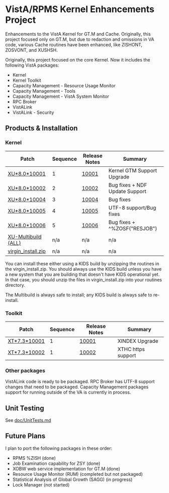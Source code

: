 VistA/RPMS Kernel Enhancements Project
======================================
Enhancements to the VistA Kernel for GT.M and Cache. Originally, this project
focused only on GT.M, but due to redaction and omissions in VA code, various
Cache routines have been enhanced, like ZISHONT, ZOSVONT, and XUSHSH.

Originally, this project focused on the core Kernel. Now it includes the
following VistA packages:

 * Kernel
 * Kernel Toolkit
 * Capacity Management - Resource Usage Monitor
 * Capacity Management - Tools
 * Capacity Management - VistA System Monitor
 * RPC Broker
 * VistALink
 * VistALink - Security

Products & Installation
-----------------------
### Kernel

 | Patch              | Sequence             | Release Notes | Summary |
 | ------------------ | -------------------- | ------------- | ------- |
 | [XU\*8.0\*10001](https://github.com/shabiel/Kernel-GTM/releases/download/XU-8.0-10001/XU_8-0_10001.KID) | 1 | [10001](doc/rel/XU-8.0-10001.rel.md) | Kernel GTM Support Upgrade |
 | [XU\*8.0\*10002](https://github.com/shabiel/Kernel-GTM/releases/download/XU-8.0-10002/XU_8-0_10001--XU_8-0_10002.KID) | 2 | [10002](doc/rel/XU-8.0-10002.rel.md) | Bug fixes + NDF Update Support |
 | [XU\*8.0\*10004](https://github.com/shabiel/Kernel-GTM/releases/download/XU-8.0-10004/XU-8.0-10004T2.KID) | 3 | [10004](doc/rel/XU-8.0-10004.rel.md) | Bug fixes |
 | [XU\*8.0\*10005](https://github.com/shabiel/Kernel-GTM/releases/download/XU-8.0-10005/XU_8-0_10005.KID) | 4 | [10005](doc/rel/XU-8.0-10005.rel.md) | UTF-8 support/Bug fixes |
 | [XU\*8.0\*10006](https://github.com/shabiel/Kernel-GTM/releases/download/XU-8.0-10006/XU_8-0_10006.KID) | 5 | [10006](doc/rel/XU-8.0-10006.rel.md) | Bug fixes + ^%ZOSF("RESJOB") |
 | [XU-Multibuild (ALL)](https://github.com/shabiel/Kernel-GTM/releases/download/XU-8.0-10006/XU-8-10001-10002-10004-10005-10006.KID) | n/a | n/a | n/a |
 | [virgin\_install.zip](https://github.com/shabiel/Kernel-GTM/releases/download/XU-8.0-10006/virgin_install.zip) | n/a | n/a | n/a |

You can install these either using a KIDS build by unzipping the routines in
the virgin\_install.zip. You should always use the KIDS build unless you have
a new system that you are building that doesn't have KIDS operational yet. In
that case, you should unzip the files in virgin\_install.zip into your routines
directory.

The Multibuild is always safe to install; any KIDS build is always safe to 
re-install.

### Toolkit

 | Patch              | Sequence             | Release Notes | Summary |
 | ------------------ | -------------------- | ------------- | ------- |
 | [XT\*7.3\*10001](https://github.com/OSEHRA-Sandbox/XINDEX/releases/download/XT-7.3-10001/XT-7p3-10001T4.KID) | 1 | [10001](https://github.com/OSEHRA-Sandbox/XINDEX/blob/master/README.rst) | XINDEX Upgrade |
 | [XT\*7.3\*10002](https://github.com/shabiel/Kernel-GTM/releases/download/XT-7.3-10002/XT-7p3-10002T1.KID) | 1 | [10002](doc/rel/XU-8.0-10005.rel.md) | XTHC https support |

### Other packages
VistALink code is ready to be packaged. RPC Broker has UTF-8 support changes
that need to be packaged. Capacity Management packages support for running
outside of the VA is currently in process.

Unit Testing
------------
See [doc/UnitTests.md](doc/UnitTests.md)

Future Plans
------------
I plan to port the following packages in these order:
 
 * RPMS %ZISH (done)
 * Job Examination capability for ZSY (done)
 * XOBW web service implementation for GT.M (done)
 * Resource Usage Monitor (RUM) (completed but not packaged)
 * Statistical Analysis of Global Growth (SAGG) (in progress)
 * Lock Manager (not started)
